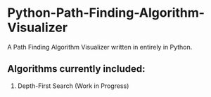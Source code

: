 # Python-Path-Finding-Algorithm-Visualizer
A Path Finding Algorithm Visualizer written in entirely in Python.

## Algorithms currently included:
1. Depth-First Search (Work in Progress)

